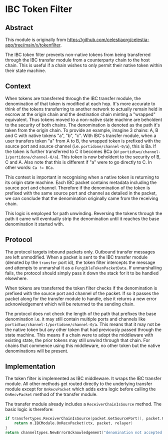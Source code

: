 # IBC Token Filter

## Abstract

This module is originally from <https://github.com/celestiaorg/celestia-app/tree/main/x/tokenfilter>.

The IBC token filter prevents non-native tokens from being transferred through the IBC transfer module from a counterparty chain to the host chain. This is useful if a chain wishes to only permit
their native token within their state machine.

## Context

When tokens are transferred through the IBC transfer module, the denomination of that token is modified at each hop. It's more accurate to think of the tokens transferring to another network to actually remain held in escrow at the origin chain and the destination chain minting a "wrapped" equivalent. Thus tokens moved to a non-native state machine are beholdent to the security of both chains. The denomination is denoted as the path it's taken from the origin chain. To provide an example, imagine 3 chains: A, B and C with native tokens "a", "b", "c". With IBC's transfer module, when a user transfers token "a" from A to B, the wrapped token is prefixed with the source port and source channel (i.e. `portidone/channel-0/a`), this is Ba. If the token is further transferred to C it becomes BCa (or `portidtwo/channel-1/portidone/channel-0/a`). This token is now beholdent to the security of B, C and A. Also note that this is different if "a" were to go directly to C. In other words: `Ca != BCa`.

This context is important in recognising when a native token is returning to its origin state machine. Each IBC packet contains metadata including the source port and channel. Therefore if the denomination of the token is prefixed with the same source port and channel as detailed in the packet, we can conclude that the denomination originally came from the receiving chain.

This logic is employed for path unwinding. Reversing the tokens through the path it came will eventually strip the denomination until it reaches the base denomination it started with.

## Protocol

The protocol targets inbound packets only. Outbound transfer messages are left unmodified. When a packet is sent to the IBC transfer module (denoted by the `transfer` port id), the token filter intercepts the message and attempts to unmarshal it as a `FungibleTokenPacketData`. If unmarshalling fails, the protocol should simply pass it down the stack for it to be handled elsewhere.

When tokens are transferred the token filter checks if the denomination is prefixed with the source port and channel of the packet. If so it passes the packet along for the transfer module to handle, else it returns a new error acknowledgement which will be returned to the sending chain.

The protocol does not check the length of the path that prefixes the base denomination i.e. it may still contain multiple ports and channels like `portidtwo/channel-1/portidone/channel-0/a`. This means that it may not be the native token but any other token that had previously passed through the state machine. This means if a chain were to adopt the middleware with existing state, the prior tokens may still unwind through that chain. For chains that commence using this middleware, no other token but the native denominations will be present.

## Implementation

The token filter is implemented as IBC middleware. It wraps the IBC transfer module. All other methods get routed directly to the underlying transfer module except for `OnRecvPacket` which adds extra logic before calling the `OnRecvPacket` method of the transfer module.

The transfer module already includes a `ReceiverChainIsSource` method. The basic logic is therefore:

```go
if transfertypes.ReceiverChainIsSource(packet.GetSourcePort(), packet.GetSourceChannel(), data.Denom) {
	return m.IBCModule.OnRecvPacket(ctx, packet, relayer)
}
return channeltypes.NewErrorAcknowledgement("denomination not accepted by this chain")
```
